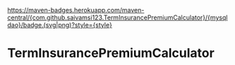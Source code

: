 https://maven-badges.herokuapp.com/maven-central/{com.github.saivamsi123.TermInsurancePremiumCalculator}/{mysqldao}/badge.(svg|png)?style={style}
# TermInsurancePremiumCalculator
